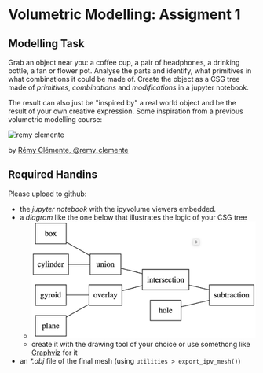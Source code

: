 # Volumetric Modelling: Assigment 1

## Modelling Task

Grab an object near you: a coffee cup, a pair of headphones, a drinking bottle, a fan or flower pot. Analyse the parts and identify, what primitives in what combinations it could be made of.
Create the object as a CSG tree made of *primitives*, *combinations* and *modifications* in a jupyter notebook.

The result can also just be "inspired by" a real world object and be the result of your own creative expression. Some inspiration from a previous volumetric modelling course:

![remy clemente](https://scontent-amt2-1.cdninstagram.com/v/t51.2885-15/e35/s1080x1080/71086768_593207191418985_8845163571064797817_n.jpg?_nc_ht=scontent-amt2-1.cdninstagram.com&_nc_cat=109&oh=dec121d0b6e8f199bc2ce91c020fcc9c&oe=5E6ADE3F)

by [Rémy Clémente, @remy_clemente](https://www.instagram.com/p/B3zEfQFga3Q/)

## Required Handins

Please upload to github:
- the _jupyter notebook_ with the ipyvolume viewers embedded.
- a _diagram_ like the one below that illustrates the logic of your CSG tree
  - ![diagram](diagram.png)
  - create it with the drawing tool of your choice or use somethong like [Graphviz](http://bit.ly/33xAcjF) for it
- an _*.obj_ file of the final mesh (using `utilities > export_ipv_mesh()`)
